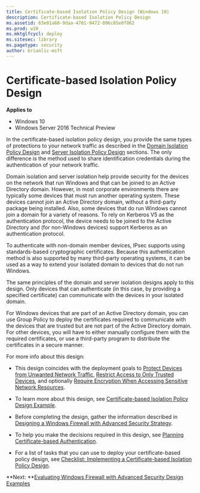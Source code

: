 ```yaml
---
title: Certificate-based Isolation Policy Design (Windows 10)
description: Certificate-based Isolation Policy Design
ms.assetid: 63e01a60-9daa-4701-9472-096c85e0f862
ms.prod: w10
ms.mktglfcycl: deploy
ms.sitesec: library
ms.pagetype: security
author: brianlic-msft
---
```


# Certificate-based Isolation Policy Design

**Applies to**
-   Windows 10
-   Windows Server 2016 Technical Preview

In the certificate-based isolation policy design, you provide the same types of protections to your network traffic as described in the [Domain Isolation Policy Design](domain-isolation-policy-design.md) and [Server Isolation Policy Design](server-isolation-policy-design.md) sections. The only difference is the method used to share identification credentials during the authentication of your network traffic.

Domain isolation and server isolation help provide security for the devices on the network that run Windows and that can be joined to an Active Directory domain. However, in most corporate environments there are typically some devices that must run another operating system. These devices cannot join an Active Directory domain, without a third-party package being installed. Also, some devices that do run Windows cannot join a domain for a variety of reasons. To rely on Kerberos V5 as the authentication protocol, the device needs to be joined to the Active Directory and (for non-Windows devices) support Kerberos as an authentication protocol.

To authenticate with non-domain member devices, IPsec supports using standards-based cryptographic certificates. Because this authentication method is also supported by many third-party operating systems, it can be used as a way to extend your isolated domain to devices that do not run Windows.

The same principles of the domain and server isolation designs apply to this design. Only devices that can authenticate (in this case, by providing a specified certificate) can communicate with the devices in your isolated domain.

For Windows devices that are part of an Active Directory domain, you can use Group Policy to deploy the certificates required to communicate with the devices that are trusted but are not part of the Active Directory domain. For other devices, you will have to either manually configure them with the required certificates, or use a third-party program to distribute the certificates in a secure manner.

For more info about this design:

-   This design coincides with the deployment goals to [Protect Devices from Unwanted Network Traffic](protect-devices-from-unwanted-network-traffic.md), [Restrict Access to Only Trusted Devices](restrict-access-to-only-trusted-devices.md), and optionally [Require Encryption When Accessing Sensitive Network Resources](require-encryption-when-accessing-sensitive-network-resources.md).

-   To learn more about this design, see [Certificate-based Isolation Policy Design Example](certificate-based-isolation-policy-design-example.md).

-   Before completing the design, gather the information described in [Designing a Windows Firewall with Advanced Security Strategy](designing-a-windows-firewall-with-advanced-security-strategy.md).

-   To help you make the decisions required in this design, see [Planning Certificate-based Authentication](planning-certificate-based-authentication.md).

-   For a list of tasks that you can use to deploy your certificate-based policy design, see [Checklist: Implementing a Certificate-based Isolation Policy Design](checklist-implementing-a-certificate-based-isolation-policy-design.md).

**Next: **[Evaluating Windows Firewall with Advanced Security Design Examples](evaluating-windows-firewall-with-advanced-security-design-examples.md)
